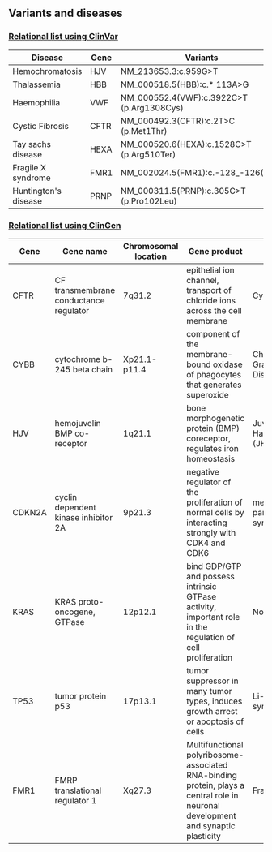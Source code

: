## Variants and diseases

### [Relational list using ClinVar](https://www.ncbi.nlm.nih.gov/clinvar/)

|Disease|Gene|Variants|
|-------|----|--------|
|Hemochromatosis|HJV|NM_213653.3:c.959G>T|
|Thalassemia|HBB|NM_000518.5(HBB):c.* 113A>G|
|Haemophilia|VWF|NM_000552.4(VWF):c.3922C>T (p.Arg1308Cys)|
|Cystic Fibrosis|CFTR|NM_000492.3(CFTR):c.2T>C (p.Met1Thr)|
|Tay sachs disease|HEXA|NM_000520.6(HEXA):c.1528C>T (p.Arg510Ter)|
|Fragile X syndrome|FMR1|NM_002024.5(FMR1):c.-128_-126(200)|
|Huntington's disease|PRNP|NM_000311.5(PRNP):c.305C>T (p.Pro102Leu)|


### [Relational list using ClinGen](https://clinicalgenome.org/)
|Gene|Gene name|Chromosomal location|Gene product|Disease|
|----|---------|--------------------|------------|-------|
|CFTR|CF transmembrane conductance regulator|7q31.2|epithelial ion channel, transport of chloride ions across the cell membrane|Cystic fibrosis|
|CYBB|cytochrome b-245 beta chain|Xp21.1-p11.4|component of the membrane-bound oxidase of phagocytes that generates superoxide|Chronic Granulomatous Disease|
|HJV|hemojuvelin BMP co-receptor|1q21.1|bone morphogenetic protein (BMP) coreceptor, regulates iron homeostasis|Juvenile Haemochromatosis (JH)|
|CDKN2A|cyclin dependent kinase inhibitor 2A|9p21.3|negative regulator of the proliferation of normal cells by interacting strongly with CDK4 and CDK6|melanoma-pancreatic cancer syndrome|
|KRAS|KRAS proto-oncogene, GTPase|12p12.1|bind GDP/GTP and possess intrinsic GTPase activity, important role in the regulation of cell proliferation|Noonan syndrome|
|TP53|tumor protein p53|17p13.1|tumor suppressor in many tumor types, induces growth arrest or apoptosis of cells|Li-Fraumeni syndrome 1|
|FMR1|FMRP translational regulator 1|Xq27.3|Multifunctional polyribosome-associated RNA-binding protein, plays a central role in neuronal development and synaptic plasticity|Fragile X syndrome|
